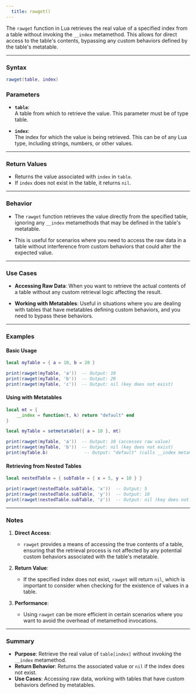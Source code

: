 ```yaml
---
  title: rawget()
---
```


The `rawget` function in Lua retrieves the real value of a specified index from a table without invoking the `__index` metamethod. This allows for direct access to the table's contents, bypassing any custom behaviors defined by the table's metatable.  

---

### Syntax  
```lua
rawget(table, index)
```

### Parameters  

- **`table`**:  
  A table from which to retrieve the value. This parameter must be of type table.  

- **`index`**:  
  The index for which the value is being retrieved. This can be of any Lua type, including strings, numbers, or other values.  

---

### Return Values  

- Returns the value associated with `index` in `table`.  
- If `index` does not exist in the table, it returns `nil`.  

---

### Behavior  

- The `rawget` function retrieves the value directly from the specified table, ignoring any `__index` metamethods that may be defined in the table's metatable.  

- This is useful for scenarios where you need to access the raw data in a table without interference from custom behaviors that could alter the expected value.  

---

### Use Cases  

- **Accessing Raw Data**: When you want to retrieve the actual contents of a table without any custom retrieval logic affecting the result.  

- **Working with Metatables**: Useful in situations where you are dealing with tables that have metatables defining custom behaviors, and you need to bypass these behaviors.  

---

### Examples  

#### Basic Usage  
```lua
local myTable = { a = 10, b = 20 }

print(rawget(myTable, 'a'))  -- Output: 10
print(rawget(myTable, 'b'))  -- Output: 20
print(rawget(myTable, 'c'))  -- Output: nil (key does not exist)
```

#### Using with Metatables  
```lua
local mt = {
    __index = function(t, k) return "default" end
}

local myTable = setmetatable({ a = 10 }, mt)

print(rawget(myTable, 'a'))  -- Output: 10 (accesses raw value)
print(rawget(myTable, 'b'))  -- Output: nil (key does not exist)
print(myTable.b)              -- Output: "default" (calls __index metamethod)
```

#### Retrieving from Nested Tables  
```lua
local nestedTable = { subTable = { x = 5, y = 10 } }

print(rawget(nestedTable.subTable, 'x'))  -- Output: 5
print(rawget(nestedTable.subTable, 'y'))  -- Output: 10
print(rawget(nestedTable.subTable, 'z'))  -- Output: nil (key does not exist)
```

---

### Notes  

1. **Direct Access**:  
   - `rawget` provides a means of accessing the true contents of a table, ensuring that the retrieval process is not affected by any potential custom behaviors associated with the table's metatable.  

2. **Return Value**:  
   - If the specified index does not exist, `rawget` will return `nil`, which is important to consider when checking for the existence of values in a table.  

3. **Performance**:  
   - Using `rawget` can be more efficient in certain scenarios where you want to avoid the overhead of metamethod invocations.  

---

### Summary  

- **Purpose**: Retrieve the real value of `table[index]` without invoking the `__index` metamethod.  
- **Return Behavior**: Returns the associated value or `nil` if the index does not exist.  
- **Use Cases**: Accessing raw data, working with tables that have custom behaviors defined by metatables.  
